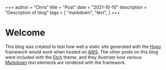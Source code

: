 +++
author = "Chris"
title = "Post"
date = "2021-10-10"
description = "Description of blog"
tags = [
    "markdown",
    "text",
]
+++

# Welcome

This blog was created to test how well a static site generated with the [Hugo](https://gohugo.io/) framework would work when hosted on [AWS](https://aws.amazon.com/).  The other posts on this blog were included with the [Etch](https://themes.gohugo.io/themes/etch/) theme, and they illustrate how various [Markdown](https://www.markdownguide.org/) text elements are rendered with the framework. 
